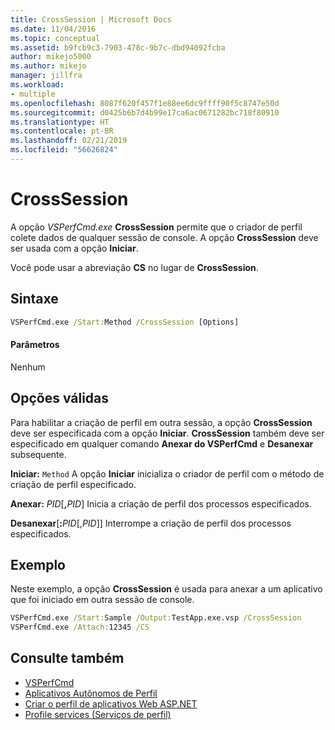 ```yaml
---
title: CrossSession | Microsoft Docs
ms.date: 11/04/2016
ms.topic: conceptual
ms.assetid: b9fcb9c3-7903-478c-9b7c-dbd94092fcba
author: mikejo5000
ms.author: mikejo
manager: jillfra
ms.workload:
- multiple
ms.openlocfilehash: 8087f620f457f1e88ee6dc9ffff90f5c8747e50d
ms.sourcegitcommit: d0425b6b7d4b99e17ca6ac0671282bc718f80910
ms.translationtype: HT
ms.contentlocale: pt-BR
ms.lasthandoff: 02/21/2019
ms.locfileid: "56626824"
---
```

# <a name="crosssession"></a>CrossSession
A opção *VSPerfCmd.exe* **CrossSession** permite que o criador de perfil colete dados de qualquer sessão de console. A opção **CrossSession** deve ser usada com a opção **Iniciar**.

 Você pode usar a abreviação **CS** no lugar de **CrossSession**.

## <a name="syntax"></a>Sintaxe

```cmd
VSPerfCmd.exe /Start:Method /CrossSession [Options]
```

#### <a name="parameters"></a>Parâmetros
 Nenhum

## <a name="valid-options"></a>Opções válidas
 Para habilitar a criação de perfil em outra sessão, a opção **CrossSession** deve ser especificada com a opção **Iniciar**. **CrossSession** também deve ser especificado em qualquer comando **Anexar do VSPerfCmd** e **Desanexar** subsequente.

 **Iniciar:** `Method` A opção **Iniciar** inicializa o criador de perfil com o método de criação de perfil especificado.

 **Anexar:** _PID_[**,**_PID_] Inicia a criação de perfil dos processos especificados.

 **Desanexar**[**:**_PID_[,_PID_]] Interrompe a criação de perfil dos processos especificados.

## <a name="example"></a>Exemplo
 Neste exemplo, a opção **CrossSession** é usada para anexar a um aplicativo que foi iniciado em outra sessão de console.

```cmd
VSPerfCmd.exe /Start:Sample /Output:TestApp.exe.vsp /CrossSession
VSPerfCmd.exe /Attach:12345 /CS
```

## <a name="see-also"></a>Consulte também
- [VSPerfCmd](../profiling/vsperfcmd.md)
- [Aplicativos Autônomos de Perfil](../profiling/command-line-profiling-of-stand-alone-applications.md)
- [Criar o perfil de aplicativos Web ASP.NET](../profiling/command-line-profiling-of-aspnet-web-applications.md)
- [Profile services (Serviços de perfil)](../profiling/command-line-profiling-of-services.md)